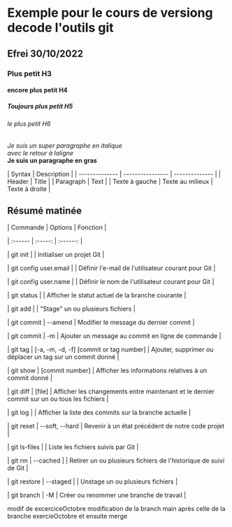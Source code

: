 # Exemple pour le cours de versiong decode l'outils git

## Efrei 30/10/2022

### Plus petit H3

#### encore plus petit H4

##### Toujours plus petit H5

###### le plus petit H6

_Je suis un super paragraphe en italique_\
_avec le retour à laligne_\
**Je suis un paragraphe en gras**

| Syntax         | Description      |
| -------------- | ---------------- | -------------- |
| Header         | Title            |
| Paragraph      | Text             |
| Texte à gauche | Texte au milieux | Texte à droite |



## Résumé matinée



| Commande | Options | Fonction |

| :------ | :-----: | :------: |

| git init | | Initialiser un projet Git |

| git config user.email | | Définir l'e-mail de l'utilisateur courant pour Git |

| git config user.name | | Définir le nom de l'utilisateur courant pour Git |

| git status | | Afficher le statut actuel de la branche courante |

| git add | | "Stage" un ou plusieurs fichiers |

| git commit | --amend | Modifier le message du dernier commit |

| git commit | -m | Ajouter un message au commit en ligne de commande |

| git tag | [-a, -m, -d, -f] [commit or tag number] | Ajouter, supprimer ou déplacer un tag sur un commit donné |

| git show | [commit number] | Afficher les informations relatives à un commit donné |

| git diff | [file] | Afficher les changements entre maintenant et le dernier commit sur un ou tous les fichiers |

| git log | | Afficher la liste des commits sur la branche actuelle |

| git reset | --soft, --hard | Revenir à un état précédent de notre code projet |

| git ls-files | | Liste les fichiers suivis par Git |

| git rm | --cached | | Retirer un ou plusieurs fichiers de l'historique de suivi de Git |

| git restore | --staged | | Unstage un ou plusieurs fichiers |

| git branch | -M | Créer ou renommer une branche de travail |


modif
de excerciceOctobre 
modification de la branch main après celle de la branche exercieOctobre et ensuite merge 
